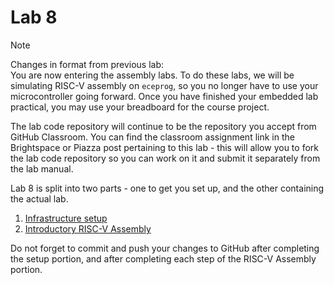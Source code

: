 # Lab 8

> [!NOTE]
> Changes in format from previous lab:  
> You are now entering the assembly labs.  To do these labs, we will be simulating RISC-V assembly on `eceprog`, so you no longer have to use your microcontroller going forward.  Once you have finished your embedded lab practical, you may use your breadboard for the course project.
>
> The lab code repository will continue to be the repository you accept from GitHub Classroom.  You can find the classroom assignment link in the Brightspace or Piazza post pertaining to this lab - this will allow you to fork the lab code repository so you can work on it and submit it separately from the lab manual.

Lab 8 is split into two parts - one to get you set up, and the other containing the actual lab.

1. [Infrastructure setup](./lab80.md)
2. [Introductory RISC-V Assembly](./lab81.md)

Do not forget to commit and push your changes to GitHub after completing the setup portion, and after completing each step of the RISC-V Assembly portion.
